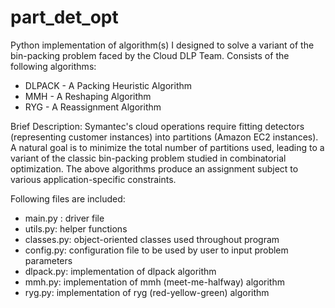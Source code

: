 # part_det_opt
Python implementation of algorithm(s) I designed to solve a variant of the bin-packing problem faced by the Cloud DLP Team.
Consists of the following algorithms:
- DLPACK - A Packing Heuristic Algorithm
- MMH - A Reshaping Algorithm
- RYG - A Reassignment Algorithm

Brief Description: Symantec's cloud operations require fitting detectors (representing customer instances) into partitions (Amazon EC2
instances). A natural goal is to minimize the total number of partitions used, leading to a variant of the classic bin-packing problem
studied in combinatorial optimization. The above algorithms produce an assignment subject to various application-specific constraints.

Following files are included:
- main.py : driver file
- utils.py: helper functions 
- classes.py: object-oriented classes used throughout program
- config.py: configuration file to be used by user to input problem parameters
- dlpack.py: implementation of dlpack algorithm
- mmh.py: implementation of mmh (meet-me-halfway) algorithm 
- ryg.py: implementation of ryg (red-yellow-green) algorithm

